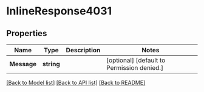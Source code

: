 # InlineResponse4031

## Properties
Name | Type | Description | Notes
------------ | ------------- | ------------- | -------------
**Message** | **string** |  | [optional] [default to Permission denied.]

[[Back to Model list]](../README.md#documentation-for-models) [[Back to API list]](../README.md#documentation-for-api-endpoints) [[Back to README]](../README.md)

